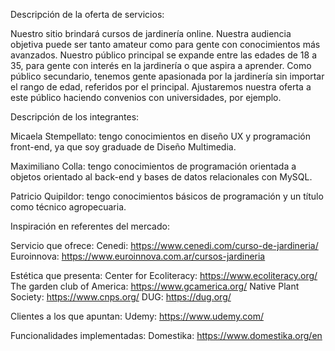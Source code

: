 Descripción de la oferta de servicios:

Nuestro sitio brindará cursos de jardinería online.
Nuestra audiencia objetiva puede ser tanto amateur como para gente con conocimientos más avanzados. 
Nuestro público principal se expande entre las edades de 18 a 35, para gente con interés en la jardinería o que aspira a aprender.
Como público secundario, tenemos gente apasionada por la jardinería sin importar el rango de edad, referidos por el principal.
Ajustaremos nuestra oferta a este público haciendo convenios con universidades, por ejemplo.

Descripción de los integrantes:

Micaela Stempellato: tengo conocimientos en diseño UX y programación front-end, ya que soy graduade de Diseño Multimedia.

Maximiliano Colla: tengo conocimientos de programación orientada a objetos orientado al back-end y bases de datos relacionales con MySQL.

Patricio Quipildor: tengo conocimientos básicos de programación y un título como técnico agropecuaria.


Inspiración en referentes del mercado:

Servicio que ofrece: 
    Cenedi: https://www.cenedi.com/curso-de-jardineria/
    Euroinnova: https://www.euroinnova.com.ar/cursos-jardineria

Estética que presenta:
    Center for Ecoliteracy: https://www.ecoliteracy.org/
    The garden club of America: https://www.gcamerica.org/
    Native Plant Society: https://www.cnps.org/
    DUG: https://dug.org/

Clientes a los que apuntan: 
    Udemy: https://www.udemy.com/

Funcionalidades implementadas:
    Domestika: https://www.domestika.org/en
    
